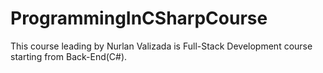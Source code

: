 # ProgrammingInCSharpCourse
This course leading by Nurlan Valizada is Full-Stack Development course starting from Back-End(C#).
